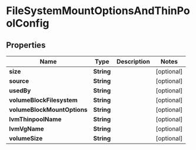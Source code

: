 

# FileSystemMountOptionsAndThinPoolConfig


## Properties

| Name | Type | Description | Notes |
|------------ | ------------- | ------------- | -------------|
|**size** | **String** |  |  [optional] |
|**source** | **String** |  |  [optional] |
|**usedBy** | **String** |  |  [optional] |
|**volumeBlockFilesystem** | **String** |  |  [optional] |
|**volumeBlockMountOptions** | **String** |  |  [optional] |
|**lvmThinpoolName** | **String** |  |  [optional] |
|**lvmVgName** | **String** |  |  [optional] |
|**volumeSize** | **String** |  |  [optional] |



